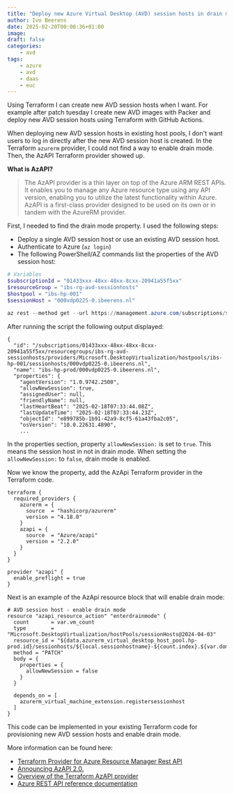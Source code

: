 ```yaml
---
title: "Deploy new Azure Virtual Desktop (AVD) session hosts in drain mode with Terraform"
author: Ivo Beerens
date: 2025-02-20T00:00:36+01:00
image: 
draft: false
categories:
    - avd
tags:
    - azure
    - avd
    - daas
    - euc
---
```


Using Terraform I can create new AVD session hosts when I want.
For example after patch tuesday I create new AVD images with Packer and deploy new AVD session hosts using Terraform with GitHub Actions.

When deploying new AVD session hosts in existing host pools, I don't want users to log in directly after the new AVD session host is created. In the Terraform `azurerm` provider, I could not find a way to enable drain mode. Then, the AzAPI Terraform provider showed up.

**What is AzAPI?**
> The AzAPI provider is a thin layer on top of the Azure ARM REST APIs. It enables you to manage any Azure resource type using any API version, enabling you to utilize the latest functionality within Azure. AzAPI is a first-class provider designed to be used on its own or in tandem with the AzureRM provider.

First, I needed to find the drain mode property. I used the following steps:
- Deploy a single AVD session host or use an existing AVD session host.
- Authenticate to Azure (`az login`)
- The following PowerShell/AZ commands list the properties of the AVD session host:
```powershell
# Variables 
$subscriptionId = "01433xxx-48xx-48xx-8cxx-20941a55f5xx"
$resourceGroup = "ibs-rg-avd-sessionhosts"
$hostpool = "ibs-hp-001"
$sessionHost = "000vdp0225-0.ibeerens.nl"

az rest --method get --url https://management.azure.com/subscriptions/$subscriptionid/resourceGroups/$resourceGroup//providers/Microsoft.DesktopVirtualization/hostpools/$hostpool/sessionHosts/${sessionHost}?api-version=2024-04-03
```
After running the script the following output displayed:

```
{
  "id": "/subscriptions/01433xxx-48xx-48xx-8cxx-20941a55f5xx/resourcegroups/ibs-rg-avd-sessionhosts/providers/Microsoft.DesktopVirtualization/hostpools/ibs-hp-001/sessionhosts/000vdp0225-0.ibeerens.nl",
  "name": "ibs-hp-prod/000vdp0225-0.ibeerens.nl",
  "properties": {
    "agentVersion": "1.0.9742.2500",
    "allowNewSession": true,
    "assignedUser": null,
    "friendlyName": null,
    "lastHeartBeat": "2025-02-18T07:33:44.08Z",
    "lastUpdateTime": "2025-02-18T07:33:44.23Z",
    "objectId": "e899785b-1b91-42a9-8cf5-61a43fba2c05",
    "osVersion": "10.0.22631.4890",
    ...
```
In the properties section, property `allowNewSession:` is set to `true`. This means the session host in not in drain mode. When setting the `allowNewSession:` to `false`, drain mode is enabled.

Now we know the property, add the AzApi Terraform provider in the Terraform code.

```
terraform {
  required_providers {
    azurerm = {
      source  = "hashicorp/azurerm"
      version = "4.18.0"
    }
    azapi = {
      source  = "Azure/azapi"
      version = "2.2.0"
    }
  }
}

provider "azapi" {
  enable_preflight = true
}
```

Next is an example of the AzApi resource block that will enable drain mode:

```
# AVD session host - enable drain mode 
resource "azapi_resource_action" "enterdrainmode" {
  count       = var.vm_count
  type        = "Microsoft.DesktopVirtualization/hostPools/sessionHosts@2024-04-03"
  resource_id = "${data.azurerm_virtual_desktop_host_pool.hp-prod.id}/sessionhosts/${local.sessionhostname}-${count.index}.${var.domain}"
  method = "PATCH"
  body = {
    properties = {
      allowNewSession = false
    }
  }

  depends_on = [
    azurerm_virtual_machine_extension.registersessionhost
  ]
}
```
This code can be implemented in your existing Terraform code for provisioning new AVD session hosts and enable drain mode.

More information can be found here:
- [Terraform Provider for Azure Resource Manager Rest API](https://github.com/Azure/terraform-provider-azapi/tree/main)
- [Announcing AzAPI 2.0.](https://techcommunity.microsoft.com/blog/azuretoolsblog/announcing-azapi-2-0/4275733)
- [Overview of the Terraform AzAPI provider](https://learn.microsoft.com/en-us/azure/developer/terraform/overview-azapi-provider)
- [Azure REST API reference documentation](https://learn.microsoft.com/en-us/rest/api/desktopvirtualization/session-hosts/update?view=rest-desktopvirtualization-2024-04-03&tabs=HTTP)